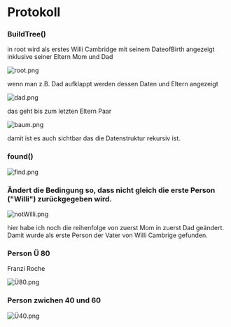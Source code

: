 # Protokoll

### BuildTree()

in root wird als erstes Willi Cambridge mit seinem DateofBirth angezeigt inklusive seiner Eltern Mom und Dad

![root.png](/img/root.PNG)

wenn man z.B. Dad aufklappt werden dessen Daten und Eltern angezeigt

![dad.png](/img/dad.PNG)

das geht bis zum letzten Eltern Paar

![baum.png](/img/baum.PNG)

damit ist es auch sichtbar das die Datenstruktur rekursiv ist.

### found()

![find.png](/img/find.PNG)


### Ändert die Bedingung so, dass nicht gleich die erste Person ("Willi") zurückgegeben wird.

![notWilli.png](/img/notWilli.PNG)

hier habe ich noch die reihenfolge von zuerst Mom in zuerst Dad geändert. Damit wurde als erste Person der Vater von Willi Cambrige gefunden.

### Person Ü 80 

Franzi Roche

![Ü80.png](/img/Ü80.PNG)

### Person zwichen 40 und 60

![Ü40.png](/img/Ü40.PNG)
